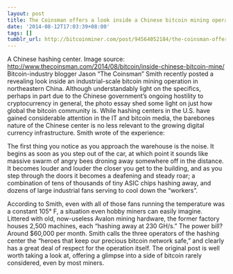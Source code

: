 ```yaml
---
layout: post
title: The Coinsman offers a look inside a Chinese bitcoin mining operation
date: '2014-08-12T17:03:39+08:00'
tags: []
tumblr_url: http://bitcoinminer.com/post/94564052184/the-coinsman-offers-a-look-inside-a-chinese
---
```



A Chinese hashing center. Image source: http://www.thecoinsman.com/2014/08/bitcoin/inside-chinese-bitcoin-mine/
Bitcoin-industry blogger Jason “The Coinsman” Smith recently posted a revealing look inside an industrial-scale bitcoin mining operation in northeastern China. Although understandably light on the specifics,  perhaps in part due to the Chinese government’s ongoing hostility to cryptocurrency in general, the photo essay shed some light on just how global the bitcoin community is. While hashing centers in the U.S. have gained considerable attention in the IT and bitcoin media, the barebones nature of the Chinese center is no less relevant to the growing digital currency infrastructure.
Smith wrote of the experience:

The first thing you notice as you approach the warehouse is the noise. It begins as soon as you step out of the car, at which point it sounds like massive swarm of angry bees droning away somewhere off in the distance. It becomes louder and louder the closer you get to the building, and as you step through the doors it becomes a deafening and steady roar; a combination of tens of thousands of tiny ASIC chips hashing away, and dozens of large industrial fans serving to cool down the “workers”.

According to Smith, even with all of those fans running the temperature was a constant 105° F, a situation even hobby miners can easily imagine. Littered with old, now-useless Avalon mining hardware, the former factory houses 2,500 machines, each “hashing away at 230 GH/s.” The power bill? Around $60,000 per month.
Smith calls the three operators of the hashing center the “heroes that keep our precious bitcoin network safe,” and clearly has a great deal of respect for the operation itself. The original post is well worth taking a look at, offering a glimpse into a side of bitcoin rarely considered, even by most miners.
